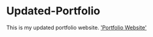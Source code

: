 # Updated-Portfolio

This is my updated portfolio website. 
['Portfolio Website'](https://jterry149.github.io/Updated-Portfolio/)